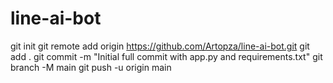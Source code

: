# line-ai-bot
git init
git remote add origin https://github.com/Artopza/line-ai-bot.git
git add .
git commit -m "Initial full commit with app.py and requirements.txt"
git branch -M main
git push -u origin main
